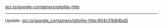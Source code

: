 [gcr.io/google-containers/gitolite-http](https://hub.docker.com/r/cruse/gitolite-http/tags/) 

----
Update: [gcr.io/google_containers/gitolite-http:604c51b84bd5](https://hub.docker.com/r/cruse/gitolite-http/tags/)

